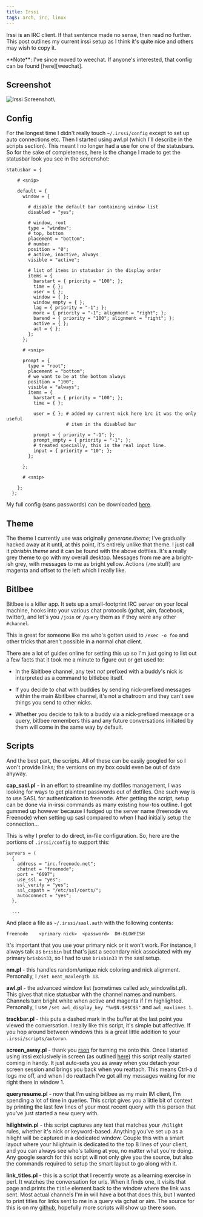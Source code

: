```yaml
---
title: Irssi
tags: arch, irc, linux
---
```


Irssi is an IRC client. If that sentence made no sense, then read no further.
This post outlines my current irssi setup as I think it's quite nice and others
may wish to copy it.

<div class="well">
**Note**: I've since moved to weechat. If anyone's interested, that config can
be found [here][weechat].
</div>

[weechat]: https://github.com/pbrisbin/dotfiles/blob/master/tag-weechat

## Screenshot

![Irssi Screenshot](http://images.pbrisbin.com/irssi/irssi.png)\ 

## Config

For the longest time I didn't really touch `~/.irssi/config` except to set up
auto connections etc. Then I started using awl.pl (which I'll describe in the
scripts section). This meant I no longer had a use for one of the statusbars. So
for the sake of completeness, here is the change I made to get the statusbar
look you see in the screenshot:

    statusbar = {

        # <snip>

        default = {
          window = {

            # disable the default bar containing window list
            disabled = "yes";

            # window, root
            type = "window";
            # top, bottom
            placement = "bottom";
            # number
            position = "0";
            # active, inactive, always
            visible = "active";

            # list of items in statusbar in the display order
            items = {
              barstart = { priority = "100"; };
              time = { };
              user = { };
              window = { };
              window_empty = { };
              lag = { priority = "-1"; };
              more = { priority = "-1"; alignment = "right"; };
              barend = { priority = "100"; alignment = "right"; };
              active = { };
              act = { };
            };
          };

          # <snip>

          prompt = {
            type = "root";
            placement = "bottom";
            # we want to be at the bottom always
            position = "100";
            visible = "always";
            items = {
              barstart = { priority = "100"; };
              time = { };

              user = { }; # added my current nick here b/c it was the only useful
                          # item in the disabled bar

              prompt = { priority = "-1"; };
              prompt_empty = { priority = "-1"; };
              # treated specially, this is the real input line.
              input = { priority = "10"; };
            };

          };

          # <snip>

        };
      };

My full config (sans passwords) can be downloaded
[here](http://github.com/pbrisbin/irssi-config).

## Theme

The theme I currently use was originally *generane.theme*; I've gradually hacked
away at it until, at this point, it's entirely unlike that theme. I just call it
*pbrisbin.theme* and it can be found with the above dotfiles. It's a really grey
theme to go with my overall desktop. Messages from me are a bright-ish grey,
with messages to me as bright yellow. Actions (`/me` stuff) are magenta and
offset to the left which I really like.

## Bitlbee

Bitlbee is a killer app. It sets up a small-footprint IRC server on your local
machine, hooks into your various chat protocols (gchat, aim, facebook, twitter),
and let's you `/join` or `/query` them as if they were any other `#channel`.

This is great for someone like me who's gotten used to `/exec -o foo` and other
tricks that aren't possible in a normal chat client.

There are a lot of guides online for setting this up so I'm just going to list
out a few facts that it took me a minute to figure out or get used to:

* In the &bitlbee channel, any text *not* prefixed with a buddy's nick 
  is interpreted as a command to bitlebee itself.

* If you decide to chat with buddies by sending nick-prefixed messages 
  within the main &bitlbee channel, it's not a chatroom and they can't 
  see things you send to other nicks.

* Whether you decide to talk to a buddy via a nick-prefixed message or a 
  query, bitlbee remembers this and any future conversations initiated 
  by them will come in the same way by default.

## Scripts

And the best part, the scripts. All of these can be easily googled
for so I won't provide links; the versions on my box could even be
out of date anyway.

**cap_sasl.pl** - in an effort to streamline my dotfiles management, I 
was looking for ways to get plaintext passwords out of dotfiles. One 
such way is to use SASL for authentication to freenode. After getting 
the script, setup can be done via in-irssi commands as many existing 
how-tos outline. I got gummed up however because I fudged up the server 
name (freenode vs Freenode) when setting up sasl compared to when I had 
initially setup the connection...

This is why I prefer to do direct, in-file configuration. So, here are 
the portions of `.irssi/config` to support this:

```
servers = (
  {
    address = "irc.freenode.net";
    chatnet = "freenode";
    port = "6697";
    use_ssl = "yes";
    ssl_verify = "yes";
    ssl_capath = "/etc/ssl/certs/";
    autoconnect = "yes";
  },

  ...
```

And place a file as `~/.irssi/sasl.auth` with the following contents:

```
freenode	<primary nick>	<password>	DH-BLOWFISH
```

It's important that you use your primary nick or it won't work. For 
instance, I always talk as `brisbin` but that's just a secondary nick 
associated with my primary `brisbin33`, so I had to use `brisbin33` in 
the sasl setup.

**nm.pl** - this handles random/unique nick coloring and nick
alignment. Personally, I `/set neat_maxlength 13`.

**awl.pl** - the advanced window list (sometimes called
adv\_windowlist.pl). This gives that nice statusbar with the
channel names and numbers. Channels turn bright white when active
and magenta if I'm highlighted. Personally, I use
`/set awl_display_key "%w$N.$H$C$S"` and `awl_maxlines 1`.

**trackbar.pl** - this puts a dashed mark in the buffer at the last
point you viewed the conversation. I really like this script, it's
simple but affective. If you hop around between windows this is a
great little addition to your `.irssi/scripts/autorun`.

**screen\_away.pl** - thank you [rson](http://rsontech.net) for
turning me onto this. Once I started using irssi exclusively in
screen (as outlined [here](/posts/screen_tricks)) this script
really started coming in handy. It just auto-sets you as away when
you detach your screen session and brings you back when you
reattach. This means Ctrl-a d logs me off, and when I do reattach
I've got all my messages waiting for me right there in window 1.

**queryresume.pl** - now that I'm using bitlbee as my main IM client, 
I'm spending a lot of time in queries. This script gives you a little 
bit of context by printing the last few lines of your most recent query 
with this person that you've just started a new query with.

**hilightwin.pl** - this script captures any text that matches your 
`/hilight` rules, whether it's nick or keyword-based. Anything you've 
set up as a hilight will be captured in a dedicated window. Couple this 
with a smart layout where your hilightwin is dedicated to the top 8 
lines of your client, and you can always see who's talking at you, no 
matter what you're doing. Any google search for this script will not 
only give you the source, but also the commands required to setup the 
smart layout to go along with it.

**link_titles.pl** - this is a script that I recently wrote as a learning
exercise in perl. It watches the conversation for urls. When it finds one, it
visits that page and prints the `title` element back to the window where the
link was sent. Most actual channels I'm in will have a bot that does this, but I
wanted to print titles for links sent to me in a query via gchat or aim. The
source for this is on my [github](https://github.com/pbrisbin/irssi-scripts),
hopefully more scripts will show up there soon.
